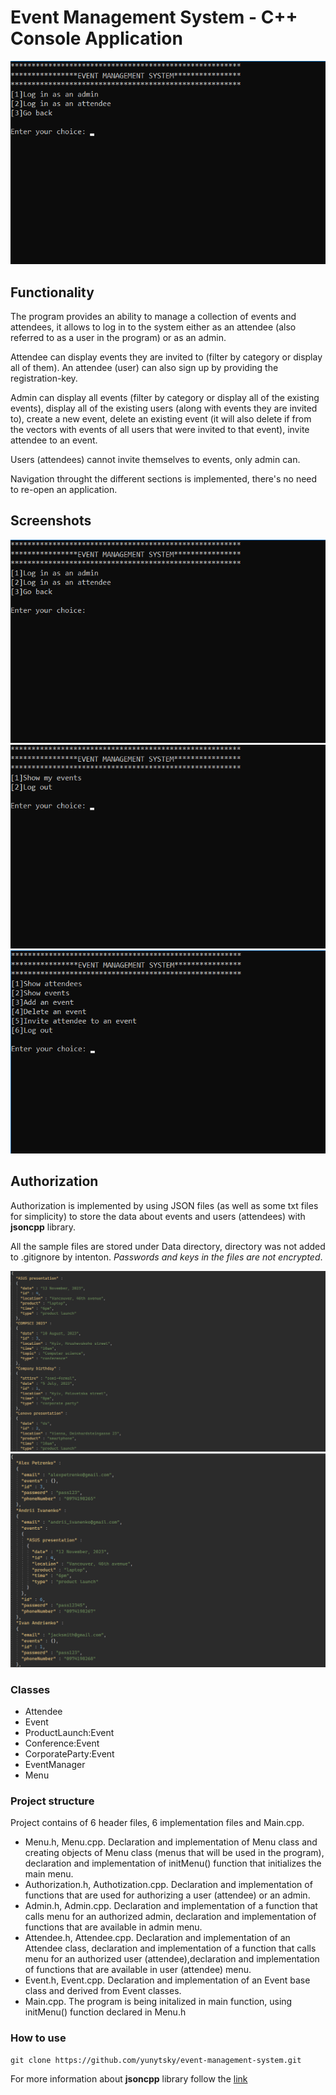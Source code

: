 # Event Management System - C++ Console Application


<picture>
  <source media="(prefers-color-scheme: dark)" srcset="https://github.com/yunytsky/event-management-system/blob/main/Samples/3_mainMenu.png">
  <source media="(prefers-color-scheme: light)" srcset="https://github.com/yunytsky/event-management-system/blob/main/Samples/3_mainMenu.png">
  <img alt="Shows the main menu of the app" src="https://github.com/yunytsky/event-management-system/blob/main/Samples/3_mainMenu.png">
</picture>


## Functionality
The program provides an ability to manage a collection of events and attendees, it allows to log in to the system either as an attendee (also referred to as a user in the program) or as an admin.

Attendee can display events they are invited to (filter by category or display all of them). 
An attendee (user) can also sign up by providing the registration-key. 

Admin can display all events (filter by category or display all of the existing events), display all of the existing users (along with events they are invited to), create a new event, delete an existing event (it will also delete if from the vectors with events of all users that were invited to that event), invite attendee to an event.

Users (attendees) cannot invite themselves to events, only admin can. 

Navigation throught the different sections is implemented, there's no need to re-open an application.

## Screenshots

<picture>
  <source media="(prefers-color-scheme: dark)" srcset="https://github.com/yunytsky/event-management-system/blob/main/Samples/4_logInMenu.png">
  <source media="(prefers-color-scheme: light)" srcset="https://github.com/yunytsky/event-management-system/blob/main/Samples/4_logInMenu.png">
  <img alt="Shows the login menu" src="https://github.com/yunytsky/event-management-system/blob/main/Samples/4_logInMenu.png">
</picture>

<picture>
  <source media="(prefers-color-scheme: dark)" srcset="https://github.com/yunytsky/event-management-system/blob/main/Samples/6_userMenu.png">
  <source media="(prefers-color-scheme: light)" srcset="https://github.com/yunytsky/event-management-system/blob/main/Samples/6_userMenu.png">
  <img alt="Shows the user (attendee) menu" src="https://github.com/yunytsky/event-management-system/blob/main/Samples/6_userMenu.png">
</picture>

<picture>
  <source media="(prefers-color-scheme: dark)" srcset="https://github.com/yunytsky/event-management-system/blob/main/Samples/5_adminMenu.png">
  <source media="(prefers-color-scheme: light)" srcset="https://github.com/yunytsky/event-management-system/blob/main/Samples/5_adminMenu.png">
  <img alt="Shows the admin menu" src="https://github.com/yunytsky/event-management-system/blob/main/Samples/5_adminMenu.png">
</picture>


## Authorization
Authorization is implemented by using JSON files (as well as some txt files for simplicity) to store the data about events and users (attendees) with **jsoncpp** library.

All the sample files are stored under Data directory, directory was not added to .gitignore by intenton. *Passwords and keys in the files are not encrypted*.

<picture>
  <source media="(prefers-color-scheme: dark)" srcset="https://github.com/yunytsky/event-management-system/blob/main/Samples/1_events_json_sample.png">
  <source media="(prefers-color-scheme: light)" srcset="https://github.com/yunytsky/event-management-system/blob/main/Samples/1_events_json_sample.png">
  <img alt="Shows a sample of json file that stores events" src="https://github.com/yunytsky/event-management-system/blob/main/Samples/1_events_json_sample.png">
</picture>

<picture>
  <source media="(prefers-color-scheme: dark)" srcset="https://github.com/yunytsky/event-management-system/blob/main/Samples/2_users_json_sample.png">
  <source media="(prefers-color-scheme: light)" srcset="https://github.com/yunytsky/event-management-system/blob/main/Samples/2_users_json_sample.png">
  <img alt="Shows a sample of json file that stores users" src="https://github.com/yunytsky/event-management-system/blob/main/Samples/2_users_json_sample.png">
</picture>


### Classes
- Attendee
- Event
- ProductLaunch:Event
- Conference:Event
- CorporateParty:Event
- EventManager
- Menu


### Project structure
Project contains of 6 header files, 6 implementation files and Main.cpp.
- Menu.h, Menu.cpp. Declaration and implementation of Menu class and creating objects of Menu class (menus that will be used in the program), declaration and implementation of initMenu() function that initializes the main menu.
- Authorization.h, Authotization.cpp. Declaration and implementation of functions that are used for authorizing a user (attendee) or an admin.
- Admin.h, Admin.cpp. Declaration and implementation of a function that calls menu for an authorized admin, declaration and implementation of functions that are available in admin menu.
- Attendee.h, Attendee.cpp. Declaration and implementation of an Attendee class, declaration and implementation of a function that calls menu for an authorized user (attendee),declaration and implementation of functions that are available in user (attendee) menu. 
- Event.h, Event.cpp. Declaration and implementation of an Event base class and derived from Event classes.
- Main.cpp. The program is being initalized in main function, using initMenu() function declared in  Menu.h


### How to use
```
git clone https://github.com/yunytsky/event-management-system.git
```
For more information about **jsoncpp** library follow the [link](https://github.com/open-source-parsers/jsoncpp)




